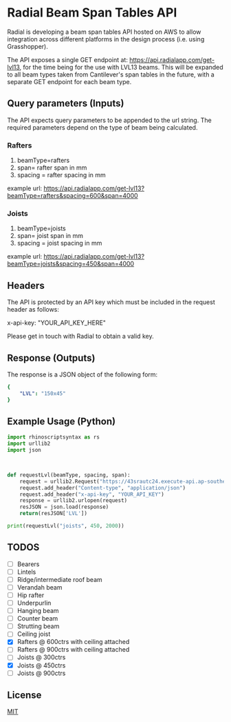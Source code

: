 
# Radial Beam Span Tables API

Radial is developing a beam span tables API hosted on AWS to allow integration across different platforms in the design process (i.e. using Grasshopper).

The API exposes a single GET endpoint at: https://api.radialapp.com/get-lvl13, for the time being for the use with LVL13 beams. This will be expanded to all beam types taken from Cantilever's span tables in the future, with a separate GET endpoint for each beam type.

## Query parameters (Inputs)
The API expects query parameters to be appended to the url string. The required parameters depend on the type of beam being calculated.

### Rafters
1. beamType=rafters 
2. span= rafter span in mm
3. spacing = rafter spacing in mm

example url: https://api.radialapp.com/get-lvl13?beamType=rafters&spacing=600&span=4000


### Joists
1. beamType=joists
2. span= joist span in mm
3. spacing = joist spacing in mm

example url: https://api.radialapp.com/get-lvl13?beamType=joists&spacing=450&span=4000

## Headers
The API is protected by an API key which must be included in the request header as follows:

x-api-key: "YOUR_API_KEY_HERE"

Please get in touch with Radial to obtain a valid key.


## Response (Outputs)

The response is a JSON object of the following form:

```yaml
{
    "LVL": "150x45"
}
```

## Example Usage (Python)

```python
import rhinoscriptsyntax as rs
import urllib2
import json

 

def requestLvl(beamType, spacing, span):
    request = urllib2.Request("https://43srautc24.execute-api.ap-southeast-2.amazonaws.com/teststage/get-lvl13?beamType={0}&spacing={1}&span={2}".format(beamType, spacing, span))
    request.add_header("Content-type", "application/json")
    request.add_header("x-api-key", "YOUR_API_KEY")
    response = urllib2.urlopen(request)
    resJSON = json.load(response)
    return(resJSON['LVL'])

print(requestLvl("joists", 450, 2000))

```

## TODOS
- [ ] Bearers
- [ ] Lintels
- [ ] Ridge/intermediate roof beam
- [ ] Verandah beam
- [ ] Hip rafter
- [ ] Underpurlin
- [ ] Hanging beam
- [ ] Counter beam
- [ ] Strutting beam
- [ ] Ceiling joist
- [x] Rafters @ 600ctrs with ceiling attached 
- [ ] Rafters @ 900ctrs with ceiling attached 
- [ ] Joists @ 300ctrs
- [x] Joists @ 450ctrs
- [ ] Joists @ 900ctrs

## License
[MIT](https://choosealicense.com/licenses/mit/)
